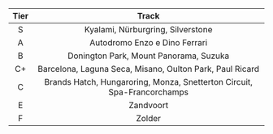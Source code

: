 | Tier         | Track     |
|:--------------:|:-----------:|
| S | Kyalami, Nürburgring, Silverstone |
| A | Autodromo Enzo e Dino Ferrari |
| B | Donington Park, Mount Panorama, Suzuka |
| C+ | Barcelona, Laguna Seca, Misano, Oulton Park, Paul Ricard |
| C | Brands Hatch, Hungaroring, Monza, Snetterton Circuit, Spa-Francorchamps |
| E | Zandvoort |
| F | Zolder |